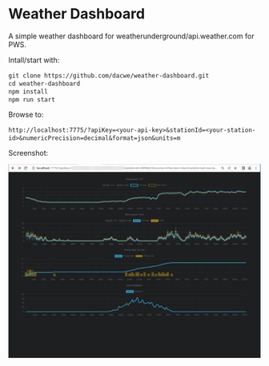 # Weather Dashboard

A simple weather dashboard for weatherunderground/api.weather.com for PWS.

Intall/start with:

    git clone https://github.com/dacwe/weather-dashboard.git
    cd weather-dashboard
    npm install
    npm run start

Browse to:

    http://localhost:7775/?apiKey=<your-api-key>&stationId=<your-station-id>&numericPrecision=decimal&format=json&units=m

Screenshot:

![Screenshot](screenshot.png)

